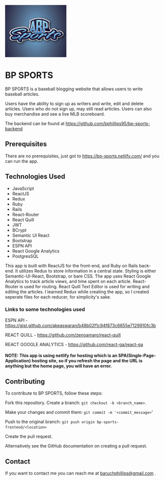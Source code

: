 <img src= "src/logo.jpeg" width="200" height="170">

#  BP SPORTS

BP SPORTS is a baseball blogging website that allows users to write baseball articles.

Users have the ability to sign up as writers and write, edit and delete articles. Users who do not sign up, may still read articles. Users can also buy merchandise and see a live MLB scoreboard.

The backend can be found at https://github.com/bphillips95/bp-sports-backend

## Prerequisites

There are no prerequisites, just got to https://bp-sports.netlify.com/ and you can run the app.

## Technologies Used 

* JavaScript
* ReactJS
* Redux
* Ruby
* Rails
* React-Router
* React Quill
* JWT
* BCrypt
* Semantic UI React
* Bootstrap
* ESPN API
* React Google Analytics
* PostgresSQL

This app is built with ReactJS for the front-end, and Ruby on Rails back-end. It utilizes Redux to store information in a central state. Styling is either Semantic-UI-React, Bootstrap, or bare CSS. The app uses React Google Analytics to track article views, and time spent on each article. React-Router is used for routing. React Quill Text Editor is used for writing and editing the articles. I learned Redux while creating the app, so I created seperate files for each reducer, for simplicity's sake.


### Links to some technologies used 

ESPN API - https://gist.github.com/akeaswaran/b48b02f1c94f873c6655e7129910fc3b

REACT QUILL - https://github.com/zenoamaro/react-quill

REACT GOOGLE ANALYTICS - https://github.com/react-ga/react-ga


#### NOTE: This app is using netlify for hosting which is an SPA(Single-Page-Application) hosting site, so if you refresh the page and the URL is anything but the home page, you will have an error.

## Contributing

To contribute to BP SPORTS, follow these steps:

Fork this repository.
Create a branch: `git checkout -b <branch_name>`.

Make your changes and commit them: `git commit -m '<commit_message>`'

Push to the original branch: `git push origin bp-sports-frontend/<location>`
        
Create the pull request.

Alternatively see the GitHub documentation on creating a pull request.



## Contact

If you want to contact me you can reach me at baruchphillips@gmail.com .

